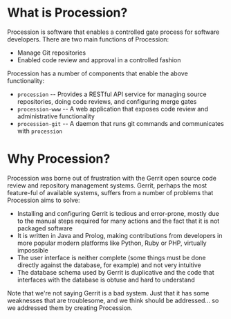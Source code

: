 What is Procession?
===================

Procession is software that enables a controlled gate process for
software developers. There are two main functions of Procession:

* Manage Git repositories
* Enabled code review and approval in a controlled fashion

Procession has a number of components that enable the above
functionality:

* `procession` -- Provides a RESTful API service for managing
  source repositories, doing code reviews, and configuring
  merge gates
* `procession-www` -- A web application that exposes
  code review and administrative functionality
* `procession-git` -- A daemon that runs git commands and communicates
  with `procession`

Why Procession?
===============

Procession was borne out of frustration with the Gerrit open source
code review and repository management systems. Gerrit, perhaps the
most feature-ful of available systems, suffers from a number of
problems that Procession aims to solve:

* Installing and configuring Gerrit is tedious and error-prone, mostly
  due to the manual steps required for many actions and the fact
  that it is not packaged software
* It is written in Java and Prolog, making contributions from developers
  in more popular modern platforms like Python, Ruby or PHP, virtually
  impossible
* The user interface is neither complete (some things must be done directly
  against the database, for example) and not very intuitive
* The database schema used by Gerrit is duplicative and the code that
  interfaces with the database is obtuse and hard to understand

Note that we're not saying Gerrit is a bad system. Just that it has
some weaknesses that are troublesome, and we think should be addressed...
so we addressed them by creating Procession.
